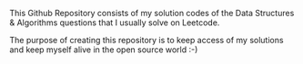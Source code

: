 This Github Repository consists of my solution codes of the Data Structures & Algorithms questions that I usually solve on Leetcode.

The purpose of creating this repository is to keep access of my solutions and keep myself alive in the open source world :-)
